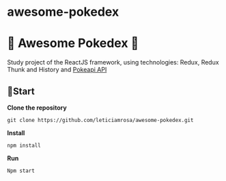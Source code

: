 # awesome-pokedex

# 🌟 Awesome Pokedex 🌟

Study project of the ReactJS framework, using technologies: Redux, Redux Thunk and History and [Pokeapi API](https://github.com/PokeAPI/pokeapi)

## 🚀Start

**Clone the repository**

    git clone https://github.com/leticiamrosa/awesome-pokedex.git

**Install**

    npm install

**Run**

    Npm start
